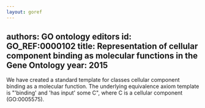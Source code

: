 ```yaml
---
layout: goref
--- 
```

authors: GO ontology editors
id: GO_REF:0000102
title: Representation of cellular component binding as molecular functions in the Gene Ontology
year: 2015
---

We have created a standard template for classes cellular component binding as a molecular function. The underlying equivalence axiom template is "'binding' and 'has input' some C", where C is a cellular component (GO:0005575).
